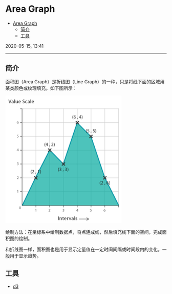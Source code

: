 # Area Graph

- [Area Graph](#area-graph)
  - [简介](#%e7%ae%80%e4%bb%8b)
  - [工具](#%e5%b7%a5%e5%85%b7)

2020-05-15, 13:41
***

## 简介

面积图（Area Graph）是折线图（Line Graph）的一种，只是将线下面的区域用某类颜色或纹理填充。如下图所示：

![area graph](images/2020-03-31-16-49-58.png)

绘制方法：在坐标系中绘制数据点，将点连成线，然后填充线下面的空间，完成面积图的绘制。

和折线图一样，面积图也是用于显示定量值在一定时间间隔或时间段内的变化。一般用于显示趋势。

## 工具

- [d3](https://observablehq.com/@d3/area-chart)
